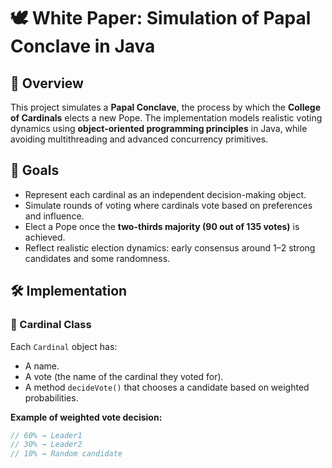 # 🕊️ White Paper: Simulation of Papal Conclave in Java

## 🧩 Overview

This project simulates a **Papal Conclave**, the process by which the **College of Cardinals** elects a new Pope. The implementation models realistic voting dynamics using **object-oriented programming principles** in Java, while avoiding multithreading and advanced concurrency primitives.

## 🎯 Goals

- Represent each cardinal as an independent decision-making object.
- Simulate rounds of voting where cardinals vote based on preferences and influence.
- Elect a Pope once the **two-thirds majority (90 out of 135 votes)** is achieved.
- Reflect realistic election dynamics: early consensus around 1–2 strong candidates and some randomness.

## 🛠️ Implementation

### 👤 Cardinal Class

Each `Cardinal` object has:

- A name.
- A vote (the name of the cardinal they voted for).
- A method `decideVote()` that chooses a candidate based on weighted probabilities.

**Example of weighted vote decision:**

```java
// 60% → Leader1
// 30% → Leader2
// 10% → Random candidate
